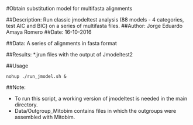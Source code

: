 #Obtain substitution model for multifasta alignments

##Description: 
Run classic jmodeltest analysis (88 models - 4 categories, test AIC and BIC) on a series of multifasta files.
##Author: 
Jorge Eduardo Amaya Romero
##Date:
16-10-2016

##Data: 
A series of alignments in fasta format

##Results: 
*.jrun files with the output of Jmodeltest2

##Usage
```
nohup ./run_jmodel.sh &
```

##Note:
* To run this script, a working version of jmodeltest is needed in the main directory.
* Data/Outgroup_Mitobim contains files in which the outgroups were assembled with Mitobim.
